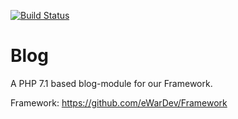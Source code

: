 [![Build Status](https://travis-ci.org/eWarDev/Blog.svg?branch=develop)](https://travis-ci.org/eWarDev/Blog)

# Blog
A PHP 7.1 based blog-module for our Framework.

Framework: https://github.com/eWarDev/Framework
